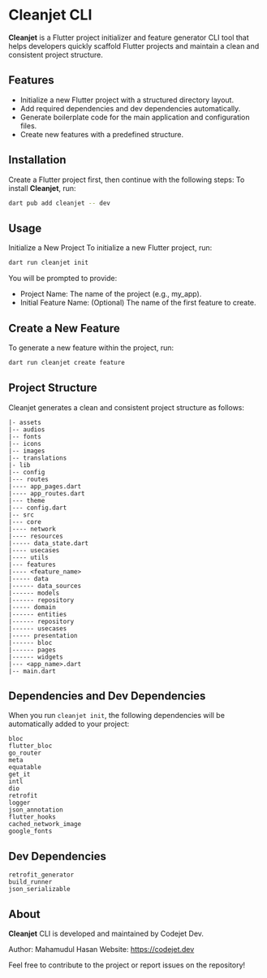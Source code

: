 # Cleanjet CLI

**Cleanjet** is a Flutter project initializer and feature generator CLI tool that helps developers quickly scaffold Flutter projects and maintain a clean and consistent project structure.

## Features

- Initialize a new Flutter project with a structured directory layout.
- Add required dependencies and dev dependencies automatically.
- Generate boilerplate code for the main application and configuration files.
- Create new features with a predefined structure.

## Installation
Create a Flutter project first, then continue with the following steps:
To install **Cleanjet**, run:

```bash
dart pub add cleanjet -- dev
```

## Usage
Initialize a New Project
To initialize a new Flutter project, run:

```bash
dart run cleanjet init
```


You will be prompted to provide:

- Project Name: The name of the project (e.g., my_app).
- Initial Feature Name: (Optional) The name of the first feature to create.

## Create a New Feature
To generate a new feature within the project, run:

```bash
dart run cleanjet create feature
```

## Project Structure
Cleanjet generates a clean and consistent project structure as follows:
```
|- assets
|-- audios
|-- fonts
|-- icons
|-- images
|-- translations
|- lib
|-- config
|--- routes
|---- app_pages.dart
|---- app_routes.dart
|--- theme
|--- config.dart
|-- src
|--- core
|---- network
|---- resources
|----- data_state.dart
|---- usecases
|---- utils
|--- features
|---- <feature_name>
|----- data
|------ data_sources
|------ models
|------ repository
|----- domain
|------ entities
|------ repository
|------ usecases
|----- presentation
|------ bloc
|------ pages
|------ widgets
|--- <app_name>.dart
|-- main.dart

```


## Dependencies and Dev Dependencies
When you run ```cleanjet init```, the following dependencies will be automatically added to your project:

```
bloc
flutter_bloc
go_router
meta
equatable
get_it
intl
dio
retrofit
logger
json_annotation
flutter_hooks
cached_network_image
google_fonts
```

## Dev Dependencies
```
retrofit_generator
build_runner
json_serializable
```


## About
**Cleanjet** CLI is developed and maintained by Codejet Dev.

Author: Mahamudul Hasan
Website: https://codejet.dev

Feel free to contribute to the project or report issues on the repository!